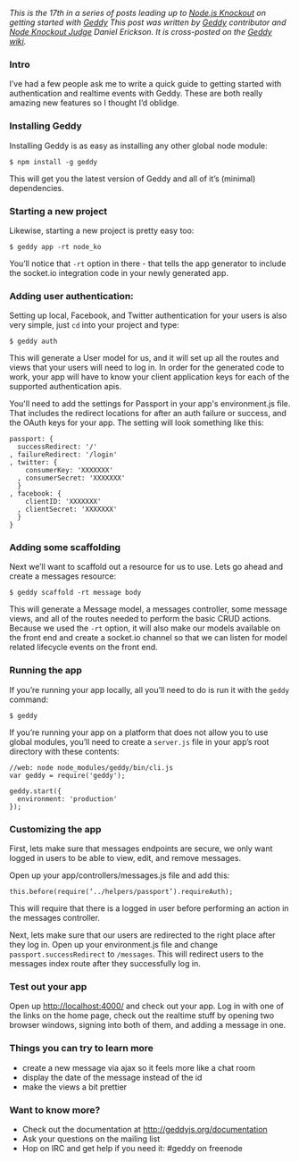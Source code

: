 _This is the 17th in a series of posts leading up to [Node.js Knockout][1] on
getting started with [Geddy][2] This post was written by [Geddy][2]
contributor and [Node Knockout Judge][3] Daniel Erickson. It is cross-posted
on the [Geddy wiki][4]._

[1]: http://nodeknockout.com/
[2]: http://geddyjs.org/
[3]: http://nodeknockout.com/people/509c670a7e61d0c56e00001d
[4]: https://github.com/mde/geddy/wiki/Getting-started-with-Geddy,-Socket.io,-and-Authentication

### Intro

I’ve had a few people ask me to write a quick guide to getting started with
authentication and realtime events with Geddy. These are both really amazing
new features so I thought I’d oblidge.

### Installing Geddy

Installing Geddy is as easy as installing any other global node module:

    $ npm install -g geddy

This will get you the latest version of Geddy and all of it’s (minimal)
dependencies.

### Starting a new project

Likewise, starting a new project is pretty easy too:

    $ geddy app -rt node_ko

You’ll notice that `-rt` option in there - that tells the app generator to
include the socket.io integration code in your newly generated app.

### Adding user authentication:

Setting up local, Facebook, and Twitter authentication for your users is also
very simple, just `cd` into your project and type:

    $ geddy auth

This will generate a User model for us, and it will set up all the routes and
views that your users will need to log in. In order for the generated code to
work, your app will have to know your client application keys for each of the
supported authentication apis.

You'll need to add the settings for Passport in your app's environment.js
file. That includes the redirect locations for after an auth failure or
success, and the OAuth keys for your app. The setting will look something like
this:

    passport: {
      successRedirect: '/'
    , failureRedirect: '/login'
    , twitter: {
        consumerKey: 'XXXXXXX'
      , consumerSecret: 'XXXXXXX'
      }
    , facebook: {
        clientID: 'XXXXXXX'
      , clientSecret: 'XXXXXXX'
      }
    }

### Adding some scaffolding

Next we’ll want to scaffold out a resource for us to use. Lets go ahead and
create a messages resource:

    $ geddy scaffold -rt message body

This will generate a Message model, a messages controller, some message views,
and all of the routes needed to perform the basic CRUD actions. Because we
used the `-rt` option, it will also make our models available on the front end
and create a socket.io channel so that we can listen for model related
lifecycle events on the front end.

### Running the app

If you’re running your app locally, all you’ll need to do is run it with the
`geddy` command:

    $ geddy

If you’re running your app on a platform that does not allow you to use global
modules, you’ll need to create a `server.js` file in your app’s root directory
with these contents:

    //web: node node_modules/geddy/bin/cli.js
    var geddy = require('geddy');

    geddy.start({
      environment: 'production'
    });

### Customizing the app

First, lets make sure that messages endpoints are secure, we only want logged
in users to be able to view, edit, and remove messages.

Open up your app/controllers/messages.js file and add this:

    this.before(require(‘../helpers/passport’).requireAuth);

This will require that there is a logged in user before performing an action
in the messages controller.

Next, lets make sure that our users are redirected to the right place after
they log in. Open up your environment.js file and change
`passport.successRedirect` to `/messages`. This will redirect users to the
messages index route after they successfully log in.

### Test out your app

Open up <http://localhost:4000/> and check out your app. Log in with one of the
links on the home page, check out the realtime stuff by opening two browser
windows, signing into both of them, and adding a message in one.

### Things you can try to learn more

* create a new message via ajax so it feels more like a chat room
* display the date of the message instead of the id
* make the views a bit prettier

### Want to know more?

* Check out the documentation at http://geddyjs.org/documentation
* Ask your questions on the mailing list
* Hop on IRC and get help if you need it: #geddy on freenode
